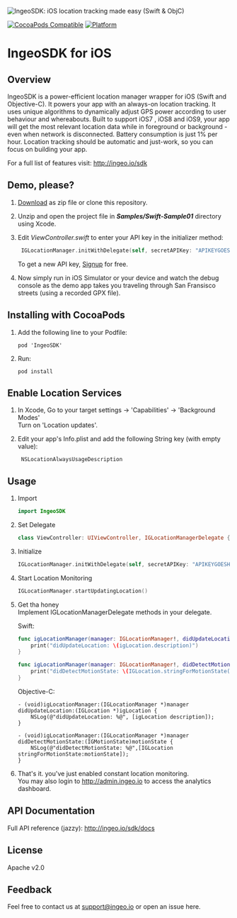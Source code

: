 ![IngeoSDK: iOS location tracking made easy (Swift & ObjC)](https://raw.githubusercontent.com/IngeoSDK/ingeo-ios-sdk/assets/IngeoSDK_logo.png)


[![CocoaPods Compatible](https://img.shields.io/cocoapods/v/IngeoSDK.svg)](https://img.shields.io/cocoapods/v/IngeoSDK.svg)
[![Platform](https://img.shields.io/cocoapods/p/IngeoSDK.svg?style=flat)](http://cocoadocs.org/docsets/IngeoSDK)

# IngeoSDK for iOS

## Overview

IngeoSDK is a power-efficient location manager wrapper for iOS (Swift and Objective-C). It powers your app with
an always-on location tracking. It uses unique algorithms to dynamically adjust GPS power according to user
behaviour and whereabouts. Built to support iOS7 , iOS8 and iOS9, your app will
get the most relevant location data while in foreground or background - even when network is disconnected. Battery consumption is just 1% per hour. Location tracking should be automatic and just-work, so you can focus on building your app.

For a full list of features visit: http://ingeo.io/sdk

## Demo, please?
1. [Download](https://github.com/IngeoSDK/ingeo-ios-sdk/archive/master.zip) as zip file or clone this repository.
2. Unzip and open the project file in ***Samples/Swift-Sample01*** directory using Xcode.
3. Edit *ViewController.swift* to enter your API key in the initializer method:
   ```swift
    IGLocationManager.initWithDelegate(self, secretAPIKey: "APIKEYGOESHERE")
   ```
                     
   To get a new API key, [Signup](http://admin.ingeo.io/signup.php) for free.  
4. Now simply run in iOS Simulator or your device and watch the debug console as the demo app takes you traveling through San Fransisco streets (using a recorded GPX file).

## Installing with CocoaPods

1. Add the following line to your Podfile:  
   ```
   pod 'IngeoSDK'
   ```

2. Run:  
   ```
   pod install
   ```

## Enable Location Services

1. In Xcode, Go to your target settings -> 'Capabilities' -> 'Background Modes'  
    Turn on 'Location updates'.

2. Edit your app's Info.plist and add the following String key (with empty value):  
   ```
    NSLocationAlwaysUsageDescription
   ```

## Usage

1. Import
   ```swift
   import IngeoSDK
   ```

2. Set Delegate
   ```swift
   class ViewController: UIViewController, IGLocationManagerDelegate {
   ```
   
2. Initialize  
   ```swift
   IGLocationManager.initWithDelegate(self, secretAPIKey: "APIKEYGOESHERE")
   ```
   
3. Start Location Monitoring
   ```swift
   IGLocationManager.startUpdatingLocation()
   ```

4. Get tha honey  
   Implement IGLocationManagerDelegate methods in your delegate.    

   Swift:

    ```swift
    func igLocationManager(manager: IGLocationManager!, didUpdateLocation igLocation: IGLocation!) {
        print("didUpdateLocation: \(igLocation.description)")
    }

    func igLocationManager(manager: IGLocationManager!, didDetectMotionState motionState: IGMotionState) {
        print("didDetectMotionState: \(IGLocation.stringForMotionState(motionState))")
    }
    ```

    Objective-C:
    ```objc
    - (void)igLocationManager:(IGLocationManager *)manager didUpdateLocation:(IGLocation *)igLocation {
        NSLog(@"didUpdateLocation: %@", [igLocation description]);
    }

    - (void)igLocationManager:(IGLocationManager *)manager didDetectMotionState:(IGMotionState)motionState {
        NSLog(@"didDetectMotionState: %@",[IGLocation stringForMotionState:motionState]);
    }
    ```

5. That's it. you've just enabled constant location monitoring.  
   You may also login to http://admin.ingeo.io to access the analytics dashboard.

## API Documentation
   Full API reference (jazzy): http://ingeo.io/sdk/docs

## License
   Apache v2.0

## Feedback
   Feel free to contact us at support@ingeo.io or open an issue here.

